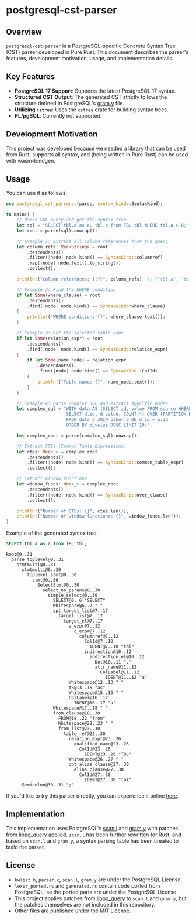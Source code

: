 # postgresql-cst-parser

## Overview

`postgresql-cst-parser` is a PostgreSQL-specific Concrete Syntax Tree (CST) parser developed in Pure Rust. This document describes the parser's features, development motivation, usage, and implementation details.

## Key Features

- **PostgreSQL 17 Support**: Supports the latest PostgreSQL 17 syntax.
- **Structured CST Output**: The generated CST strictly follows the structure defined in PostgreSQL's [gram.y](https://github.com/postgres/postgres/blob/REL_17_0/src/backend/parser/gram.y) file.
- **Utilizing `cstree`**: Uses the `cstree` crate for building syntax trees.
- **PL/pgSQL**: Currently not supported.

## Development Motivation

This project was developed because we needed a library that can be used from Rust, supports all syntax, and (being written in Pure Rust) can be used with wasm-bindgen.

## Usage

You can use it as follows:

```rust
use postgresql_cst_parser::{parse, syntax_kind::SyntaxKind};

fn main() {
    // Parse SQL query and get the syntax tree
    let sql = "SELECT tbl.a as a, tbl.b from TBL tbl WHERE tbl.a > 0;";
    let root = parse(sql).unwrap();

    // Example 1: Extract all column references from the query
    let column_refs: Vec<String> = root
        .descendants()
        .filter(|node| node.kind() == SyntaxKind::columnref)
        .map(|node| node.text().to_string())
        .collect();

    println!("Column references: {:?}", column_refs); // ["tbl.a", "tbl.b", "tbl.a"]

    // Example 2: Find the WHERE condition
    if let Some(where_clause) = root
        .descendants()
        .find(|node| node.kind() == SyntaxKind::where_clause)
    {
        println!("WHERE condition: {}", where_clause.text());
    }

    // Example 3: Get the selected table name
    if let Some(relation_expr) = root
        .descendants()
        .find(|node| node.kind() == SyntaxKind::relation_expr)
    {
        if let Some(name_node) = relation_expr
            .descendants()
            .find(|node| node.kind() == SyntaxKind::ColId)
        {
            println!("Table name: {}", name_node.text());
        }
    }

    // Example 4: Parse complex SQL and extract specific nodes
    let complex_sql = "WITH data AS (SELECT id, value FROM source WHERE value > 10) 
                       SELECT d.id, d.value, COUNT(*) OVER (PARTITION BY d.id) 
                       FROM data d JOIN other o ON d.id = o.id 
                       ORDER BY d.value DESC LIMIT 10;";

    let complex_root = parse(complex_sql).unwrap();

    // Extract CTEs (Common Table Expressions)
    let ctes: Vec<_> = complex_root
        .descendants()
        .filter(|node| node.kind() == SyntaxKind::common_table_expr)
        .collect();

    // Extract window functions
    let window_funcs: Vec<_> = complex_root
        .descendants()
        .filter(|node| node.kind() == SyntaxKind::over_clause)
        .collect();

    println!("Number of CTEs: {}", ctes.len());
    println!("Number of window functions: {}", window_funcs.len());
}
```

Example of the generated syntax tree:

```sql
SELECT tbl.a as a from TBL tbl;
```

```
Root@0..31
  parse_toplevel@0..31
    stmtmulti@0..31
      stmtmulti@0..30
        toplevel_stmt@0..30
          stmt@0..30
            SelectStmt@0..30
              select_no_parens@0..30
                simple_select@0..30
                  SELECT@0..6 "SELECT"
                  Whitespace@6..7 " "
                  opt_target_list@7..17
                    target_list@7..17
                      target_el@7..17
                        a_expr@7..12
                          c_expr@7..12
                            columnref@7..12
                              ColId@7..10
                                IDENT@7..10 "tbl"
                              indirection@10..12
                                indirection_el@10..12
                                  Dot@10..11 "."
                                  attr_name@11..12
                                    ColLabel@11..12
                                      IDENT@11..12 "a"
                        Whitespace@12..13 " "
                        AS@13..15 "as"
                        Whitespace@15..16 " "
                        ColLabel@16..17
                          IDENT@16..17 "a"
                  Whitespace@17..18 " "
                  from_clause@18..30
                    FROM@18..22 "from"
                    Whitespace@22..23 " "
                    from_list@23..30
                      table_ref@23..30
                        relation_expr@23..26
                          qualified_name@23..26
                            ColId@23..26
                              IDENT@23..26 "TBL"
                        Whitespace@26..27 " "
                        opt_alias_clause@27..30
                          alias_clause@27..30
                            ColId@27..30
                              IDENT@27..30 "tbl"
      Semicolon@30..31 ";"
```

If you'd like to try this parser directly, you can experience it online [here](https://tanzaku.github.io/postgresql-cst-parser/).

## Implementation

This implementation uses PostgreSQL's [scan.l](https://github.com/postgres/postgres/blob/REL_17_0/src/backend/parser/scan.l) and [gram.y](https://github.com/postgres/postgres/blob/REL_17_0/src/backend/parser/gram.y) with patches from [libpg_query](https://github.com/pganalyze/libpg_query/tree/17-6.0.0/patches) applied. `scan.l` has been further rewritten for Rust, and based on `scan.l` and `gram.y`, a syntax parsing table has been created to build the parser.

## License

- `kwlist.h`, `parser.c`, `scan.l`, `gram.y` are under the PostgreSQL License.
- `lexer_ported.rs` and `generated.rs` contain code ported from PostgreSQL, so the ported parts are under the PostgreSQL License.
- This project applies patches from [libpg_query](https://github.com/pganalyze/libpg_query) to `scan.l` and `gram.y`, but the patches themselves are not included in this repository.
- Other files are published under the MIT License.